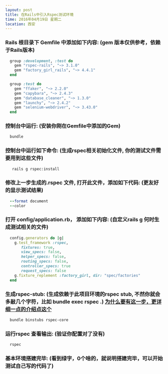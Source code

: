 ```yaml
---
layout: post
title: 在Rails中引入Rspec测试环境
time: 2016年04月19日 星期二
location: 西安
---
```


### Rails 根目录下 Gemfile 中添加如下内容: (gem 版本仅供参考，依赖于Rails版本)
```ruby
  group :development, :test do
    gem "rspec-rails", "~> 3.1.0"
    gem "factory_girl_rails", "~> 4.4.1"
  end

  group :test do
    gem "ffaker", "~> 2.2.0"
    gem "capybara", "~> 2.4.3"
    gem "database_cleaner", "~> 1.3.0"
    gem "launchy", "~> 2.4.2"
    gem "selenium-webdriver", "~> 3.43.0"
  end
```

### 控制台中运行: (安装你刚在Gemfile中添加的Gem)
```bash
  bundle
```

### 控制台中运行如下命令: (生成rspec相关初始化文件, 你的测试文件需要用到这些文件)
```bash
   rails g rspec:install
```

### 修改上一步生成的.rspec 文件, 打开此文件，添加如下代码: (更友好的显示测试结果)
```ruby
  --format document
  --color
```

### 打开 config/application.rb， 添加如下内容: (自定义rails g 何时生成测试相关的文件)
```ruby
  config.generators do |g|
    g.test_framework :rspec,
       fixtures: true,
       view_specs: false,
       helper_specs: false,
       routing_specs: false,
       controller_specs: true
       request_specs: false
    g.fixture_replement :factory_girl, dir: "spec/factories"
  end
```

### 生成rspec-stub: (生成依赖于此项目环境的rspec stub, 不然你就会多敲几个字符，比如 bundle exec rspec .) <a href="http://mislav.net/2013/01/understanding-binstubs/" target="_blank">为什么要有这一步，更详细一点的介绍点这个</a>
```bash
  bundle binstubs rspec-core
```

### 运行rspec 查看输出: (验证你配置对了没有)
```bash
  rspec
```

### 基本环境搭建完毕: (看到绿字，0个啥的，就说明搭建完毕，可以开始测试自己写的代码了)

